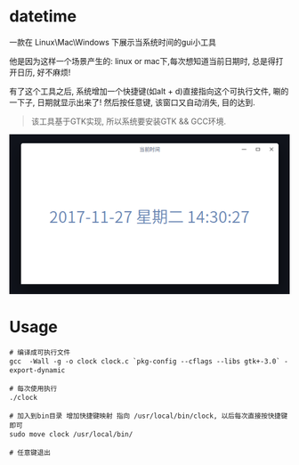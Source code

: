 # datetime
一款在 Linux\Mac\Windows 下展示当系统时间的gui小工具

他是因为这样一个场景产生的: linux or mac下,每次想知道当前日期时, 总是得打开日历, 好不麻烦!

有了这个工具之后, 系统增加一个快捷键(如alt + d)直接指向这个可执行文件, 唰的一下子, 日期就显示出来了! 然后按任意键, 该窗口又自动消失, 目的达到.

> 该工具基于GTK实现, 所以系统要安装GTK && GCC环境.

![效果图](https://github.com/qishibo/datetime/raw/master/clock.png)

# Usage

```
# 编译成可执行文件
gcc  -Wall -g -o clock clock.c `pkg-config --cflags --libs gtk+-3.0` -export-dynamic

# 每次使用执行
./clock

# 加入到bin目录 增加快捷键映射 指向 /usr/local/bin/clock, 以后每次直接按快捷键即可
sudo move clock /usr/local/bin/

# 任意键退出
```
